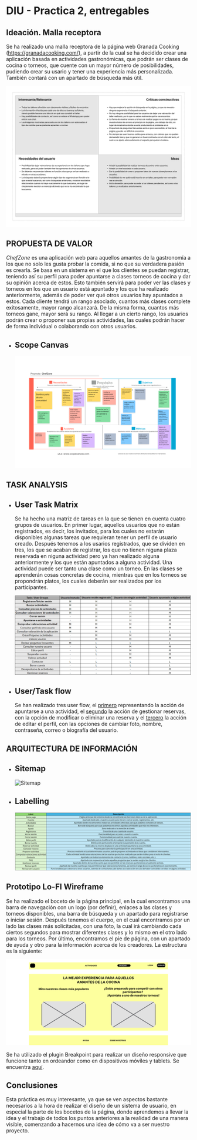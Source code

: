 # DIU - Practica 2, entregables

## Ideación. Malla receptora
  Se ha realizado una malla receptora de la página web Granada Cooking (https://granadacooking.com/), a partir de la cual se ha decidido crear una aplicación basada en actividades gastronómicas, que podrán ser clases de cocina o torneos, que cuente con un mayor número de posibilidades, pudiendo crear su usario y tener una experiencia más personalizada. También contará con un apartado de búsqueda más útil.
  
![Malla receptora](Malla_receptora.png)

## PROPUESTA DE VALOR
  _ChefZone_ es una aplicación web para aquellos amantes de la gastronomía a los que no solo les gusta probar la comida, si no que su verdadera pasión es crearla. Se basa en un sistema en el que los clientes se puedan registrar, teniendo así su perfil para poder apuntarse a clases torneos de cocina y dar su opinión acerca de estos. Esto también servirá para poder ver las clases y torneos en los que un usuario está apuntado y los que ha realizado anteriormente, además de poder ver qué otros usuarios hay apuntados a estos. Cada cliente tendrá un rango asociado, cuantos más clases complete exitosamente, mayor rango alcanzará. De la misma forma, cuantos más torneos gane, mayor será su rango. Al llegar a un cierto rango, los usuarios podrán crear o proponer sus propias actividades, las cuales podrán hacer de forma individual o colaborando con otros usuarios.

* ## Scope Canvas
  ![Scope canvas](scope_canvas.png)

## TASK ANALYSIS

* ## User Task Matrix
  Se ha hecho una matriz de tareas en la que se tienen en cuenta cuatro grupos de usuarios. En primer lugar, aquellos usuarios que no están registrados, es decir, los invitados, para los cuales no estarán disponibles algunas tareas que requieran tener un perfil de usuario creado. Después tenemos a los usarios registrados, que se dividen en tres, los que se acaban de registrar, los que no tienen niguna plaza reservada en niguna actividad pero ya han realizado alguna anteriormente y los que están apuntados a alguna actividad. Una actividad puede ser tanto una clase como un torneo. En las clases se aprenderán cosas concretas de cocina, mientras que en los torneos se propondrán platos, los cuales deberán ser realizados por los participantes.
  
  ![Task matrix](Task_Matrix.png)
* ## User/Task flow
  
  Se han realizado tres user flow, el <a href="https://github.com/carloshoyo/DIU/blob/master/P2/UserFlow1.pdf">primero</a> representando la acción de apuntarse a una actividad, el <a href="https://github.com/carloshoyo/DIU/blob/master/P2/UserFlow2.pdf">segundo</a> la acción de gestionar reservas, con la opción de modificar o eliminar una reserva y el <a href="https://github.com/carloshoyo/DIU/blob/master/P2/UserFlow3.pdf">tercero</a> la acción de editar el perfil, con las opciones de cambiar foto, nombre, contraseña, correo o biografía del usuario.


## ARQUITECTURA DE INFORMACIÓN

* ## Sitemap
  ![Sitemap](Sitemap3.png)
* ## Labelling
  
  ![Labelling](Labelling.png)
      


## Prototipo Lo-FI Wireframe 
Se ha realizado el boceto de la página principal, en la cual encontramos una barra de navegación con un logo (por definir), enlaces a las clases y torneos disponibles, una barra de búsqueda y un apartado para registrarse o iniciar sesión.
Después tenemos el cuerpo, en el cual encontramos por un lado las clases más solicitadas, con una foto, la cual irá cambiando cada ciertos segundos para mostrar diferentes clases y lo mismo en el otro lado para los torneos. Por último, encontramos el pie de página, con un apartado de ayuda y otro para la información acerca de los creadores. La estructura es la siguiente:

![Boceto](Boceto1.png)

Se ha utilizado el plugin Breakpoint para realizar un diseño responsive que funcione tanto en ordeandor como en dispositivos móviles y tablets. Se encuentra <a href="https://www.figma.com/file/NC8mN6Aw2ZVW5NZlr3TDBj/BocetosP2?type=design&mode=design&t=83ghPbgD99bRGhE0-0">aquí</a>.

## Conclusiones  
Esta práctica es muy interesante, ya que se ven aspectos bastante necesarios a la hora de realizar el diseño de un sistema de usuario, en especial la parte de los bocetos de la página, donde aprendemos a llevar la idea y el trabajo de todos los puntos anteriores a la realidad de una manera visible, comenzando a hacernos una idea de cómo va a ser nuestro proyecto.
